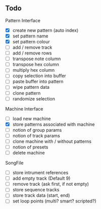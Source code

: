 ## Todo

Pattern Interface

- [x] create new pattern (auto index)
- [x] set pattern name
- [x] set pattern colour
- [ ] add / remove track
- [ ] add / remove rows
- [ ] transpose note column
- [ ] transpose hex column
- [ ] multiply hex column
- [ ] copy selection into buffer
- [ ] paste buffer into pattern
- [ ] wipe pattern data
- [ ] clone pattern
- [ ] randomize selection

Machine Interface

- [ ] load new machine
- [x] store patterns associated with machine
- [ ] notion of group params
- [ ] notion of track params
- [ ] clone machine with / without patterns
- [ ] notion of presets
- [ ] delete machine

SongFile

- [ ] store intrument references
- [ ] add empty track (Default 9)
- [ ] remove track (ask first, if not empty)
- [ ] store sequence tracks
- [ ] store track data (start, end)
- [ ] set loop points (multi? smart? scripted?)